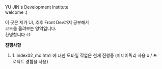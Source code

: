 YU JIN's Development Institute <br>
welcome :) <br>

이 곳은 제가 UI, 추후 Front Dev까지 공부해서 <br>
코드를 올려보는 영역입니다. <br>
환영합니다 :D <br>

<b>진행사항</b>
<ol>
  <li>1. index02_mo.html 에 대한 모바일 작업은 현재 진행중 (미디어쿼리 사용 x / 프로젝트 경험을 사용) </li>
</ol>
